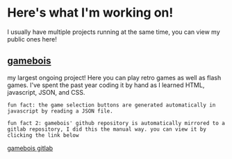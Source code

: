 # Here's what I'm working on!
I usually have multiple projects running at the same time, you can view my public ones here!

## [gamebois](https://teddblue.github.io/gamebois)
my largest ongoing project! Here you can play retro games as well as flash games. I've spent the past year coding it by hand as I learned HTML, javascript, JSON, and CSS.

	fun fact: the game selection buttons are generated automatically in javascript by reading a JSON file.
	
	fun fact 2: gamebois' github repository is automatically mirrored to a gitlab repository, I did this the manual way. you can view it by clicking the link below
[gamebois gitlab](https://teddblue.gitlab.io/gamebois)
